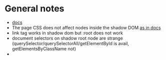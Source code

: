 # General notes 
- [docs](https://developer.mozilla.org/en-US/docs/Web/API/Web_components/Using_shadow_DOM)  
- The page CSS does not affect nodes inside the shadow DOM [as in docs](https://developer.mozilla.org/en-US/docs/Web/API/Web_components/Using_shadow_DOM#encapsulation_from_css)
- link tag works in shadow dom but :root does not work
- document selectors on shadow root node are strange (querySelector/querySelectorAll/getElementById is avail, getElementsByClassName not) 
- 